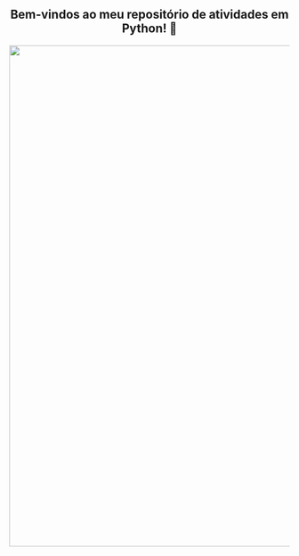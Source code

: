 <span align="center">

##  Bem-vindos ao meu repositório de atividades em Python! 👋

</span>


<div align="center">
<img src="https://github.com/JessicaTeixeiraAraujo/Python/issues/1#issue-1500651726" width="900px" />
</div>
